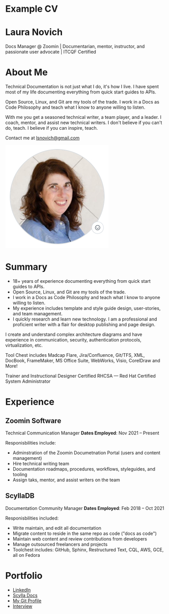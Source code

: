 # Example CV 
# Laura Novich 

Docs Manager @ Zoomin | Documentarian, mentor, instructor, and passionate user advocate | ITCQF Certified

# About Me
Technical Documentation is not just what I do, it's how I live. I have spent most of my life documenting everything from quick start guides to APIs. 

Open Source, Linux, and Git are my tools of the trade. I work in a Docs as Code Philosophy and teach what I know to anyone willing to listen.  

With me you get a seasoned technical writer, a team player, and a leader. I coach, mentor, and assist new technical writers. I don't believe if you can't do, teach. I believe if you can inspire, teach.

Contact me at lsnovich@gmail.com

![headshot](headshot2.png)


# Summary

- 18+ years of experience documenting everything from quick start guides to APIs. 
- Open Source, Linux, and Git are my tools of the trade. 
- I work in a Docs as Code Philosophy and teach what I know to anyone willing to listen. 
- My experience includes template and style guide design, user-stories, and team management.  
- I quickly research and learn new technology.  I am a professional and proficient writer with a flair for desktop publishing and page design.

I create and understand complex architecture diagrams and have experience in communication, security, authentication protocols, virtualization, etc. 

Tool Chest includes Madcap Flare, Jira/Confluence, Git/TFS, XML, DocBook, FrameMaker, MS Office Suite, WebWorks, Visio, CorelDraw and More!

Trainer and Instructional Designer
Certified RHCSA &mdash; Red Hat Certified System Administrator

# Experience

## Zoomin Software
Technical Communication Manager
**Dates Employed**: Nov 2021 &ndash; Present 

Responisbilities include:
* Adminstration of the Zoomin Documetnation Portal (users and content management)
* Hire technical writing team
* Documentation roadmaps, procedures, workflows, styleguides, and tooling
* Assign taks, mentor, and assist writers on the team

## ScyllaDB 
Documentation Community Manager 
**Dates Employed**: Feb 2018 &ndash; Oct 2021

Responisbilities included:
* Write maintain, and edit all documentation 
* Migrate content to reside in the same repo as code ("docs as code")
* Maintain web content and review contributions from developers
* Manage outsourced freelancers and projects
* Toolchest includes: GitHub, Sphinx, Restructured Text, CQL, AWS, GCE, all on Fedora

# Portfolio

* [LinkedIn](https://www.linkedin.com/in/lauranovich/)
* [Scylla Docs](https://docs.scylladb.com)
* [My Git Profile](https://github.com/lauranovich)
* [Interview](https://www.scylladb.com/2019/06/13/whats-hot-in-scylla-docs/)
